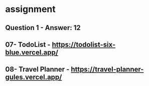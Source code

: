 ﻿# assignment

## Question 1 - Answer: 12

## 07- TodoList - https://todolist-six-blue.vercel.app/

## 08- Travel Planner - https://travel-planner-gules.vercel.app/
